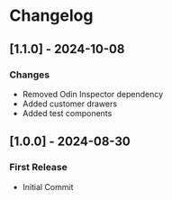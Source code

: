 # Changelog

## [1.1.0] - 2024-10-08
### Changes
- Removed Odin Inspector dependency
- Added customer drawers
- Added test components

## [1.0.0] - 2024-08-30
### First Release
- Initial Commit